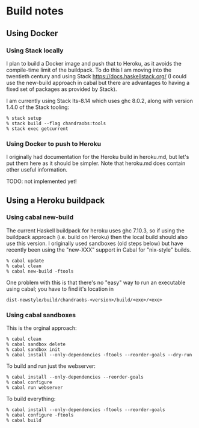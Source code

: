 # Build notes

## Using Docker

### Using Stack locally

I plan to build a Docker image and push that to Heroku, as it avoids the
compile-time limit of the buildpack. To do this I am moving into the
twentieth century and using Stack https://docs.haskellstack.org/ (I could
use the new-build approach in cabal but there are advantages to having a
fixed set of packages as provided by Stack).

I am currently using Stack lts-8.14 which uses ghc 8.0.2, along with
version 1.4.0 of the Stack tooling:

    % stack setup
    % stack build --flag chandraobs:tools
    % stack exec getcurrent

### Using Docker to push to Heroku

I originally had documentation for the Heroku build in heroku.md, but
let's put them here as it should be simpler. Note that heroku.md does contain
other useful information.

TODO: not implemented yet!

## Using a Heroku buildpack

### Using cabal new-build

The current Haskell buildpack for heroku uses ghc 7.10.3, so if using
the buildpack approach (i.e. build on Heroku) then the local build should
also use this version. I originally used sandboxes (old steps below)
but have recently been using the "new-XXX" support in Cabal for "nix-style"
builds.

    % cabal update
    % cabal clean
    % cabal new-build -ftools

One problem with this is that there's no "easy" way to run an executable
using cabal; you have to find it's location in

    dist-newstyle/build/chandraobs-<version>/build/<exe>/<exe>

### Using cabal sandboxes

This is the orginal approach:

    % cabal clean
    % cabal sandbox delete
    % cabal sandbox init
    % cabal install --only-dependencies -ftools --reorder-goals --dry-run

To build and run just the webserver:

    % cabal install --only-dependencies --reorder-goals
    % cabal configure
    % cabal run webserver

To build everything:

    % cabal install --only-dependencies -ftools --reorder-goals
    % cabal configure -ftools
    % cabal build



